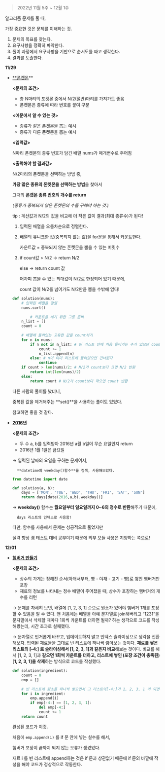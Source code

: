 > 2022년 11월 5주 ~ 12월 1주

알고리즘 문제를 풀 때,

가장 중요한 것은 문제를 이해하는 것.

1. 문제의 목표를 찾는다.
2. 요구사항을 정확히 파악한다.
3. 풀이 과정에서 요구사항을 기반으로 순서도를 짜고 생각한다.
4. 결과를 도출한다.


**11/29**

- [**폰켓몬](https://school.programmers.co.kr/learn/courses/30/lessons/1845)**
    
    
    **<문제의 조건>**
    
    - 총 N마리의 포켓몬 중에서 N/2(절반)마리를 가져가도 좋음
    - 폰켓몬은 종류에 따라 번호를 붙여 구분
    
    **<예문에서 알 수 있는 것>**
    
    - 종류가 같은 폰켓몬을 뽑는 예시
    - 종류가 다른 폰켓몬을 뽑는 예시
    
    **<입력값>**
    
    N마리 폰켓몬의 종류 번호가 담긴 배열 nums가 매개변수로 주어짐
    
    **<출력해야 할 결과값>**
    
    N/2마리의 폰켓몬을 선택하는 방법 중,
    
    **가장 많은 종류의 폰켓몬을 선택하는 방법**을 찾아서
    
    그때의 **폰켓몬 종류 번호의 개수를 return**
    
    *(종류가 중복되지 않은 폰켓몬의 수를 구해야 하는 것.)*
    
    tip : 계산값과 N/2의 값을 비교해 더 작은 값이 결과(최대 종류수)가 된다!
    
    1. 입력된 배열을 오름차순으로 정렬한다.
    2. 배열의 유니크한 값(중복되지 않는 값)을 for문을 통해서 카운트한다.
        
        카운트값 = 중복되지 않는 폰켓몬을 뽑을 수 있는 머릿수
        
    3. if count값 > N/2 → return N/2
        
        else → return count 값
        
        어차피 뽑을 수 있는 최대값이 N/2로 한정되어 있기 때문에,
        
        count 값이 N/2를 넘어가도 N/2만큼 뽑을 수밖에 없다!
        
    
    ```python
    def solution(nums):
        # 입력된 배열을 정렬
        nums.sort()
        
    		# 카운트를 세기 위한 그릇 준비
        n_list = []
        count = 0
        
        # 배열에 들어있는 고유한 값을 count하기
        for n in nums:
            if n not in n_list: # 빈 리스트 안에 처음 들어가는 수가 있으면 count += 1 후 append
                count += 1
                n_list.append(n)
            else: # n이 이미 리스트에 들어있으면 건너뛴다
                continue
        if count > len(nums)/2: # N/2가 count보다 크면 N/2 반환
            return int(len(nums)/2)
        else:
            return count # N/2가 count보다 작으면 count 반환
    ```
    
    다른 사람의 풀이를 봤더니,
    
    중복된 값을 제거해주는 **set()**을 사용하는 풀이도 있었다. 
    
    참고하면 좋을 것 같다.
    

- [**2016년**](https://school.programmers.co.kr/learn/courses/30/lessons/12901)
    
    
    **<문제의 조건>**
    
    - 두 수 a, b를 입력받아 2016년 a월 b일이 무슨 요일인지 return
    - 2016년 1월 1일은 금요일
    
    → 입력된 날짜의 요일을 구하는 문제여서, 
    
        **datetime의 weekday()함수**를 검색, 사용해보았다.
    
    ```python
    from datetime import date
    
    def solution(a, b):
        days = ['MON', 'TUE', 'WED', 'THU', 'FRI', 'SAT', 'SUN']
        return days[date(2016,a,b).weekday()]
    ```
    
    → **weekday()** 함수는 **월요일부터 일요일까지 0~6의 정수로 반환**해주기 때문에,
    
        days 리스트의 인덱스로 사용함!
    
    다만, 함수를 사용해서 문제는 성공적으로 풀었지만
    
    실력 향상 겸 테스트 대비 공부이기 때문에 외부 모듈 사용은 지양하는 쪽으로!
    

**12/01**

- **[햄버거 만들기](https://school.programmers.co.kr/learn/courses/30/lessons/133502)**
    
    
    **<문제의 조건>**
    
    - 상수의 가게는 정해진 순서(아래서부터, 빵 - 야채 - 고기 - 빵)로 쌓인 햄버거만 포장
    - 재료의 정보를 나타내는 정수 배열이 주어졌을 때, 상수가 포장하는 햄버거의 개수를 리턴
    
    → 문제를 자세히 보면, 배열에 [1, 2, 3, 1] 순으로 원소가 있어야 햄버거 1개를 포장할 수 있음을 알 수 있다. 맨 처음에는 배열을 아예 문자열로 join해버리고 “1231”을 문자열에서 삭제할 때마다 1회씩 카운트를 더하면 될까? 하는 생각으로 코드를 작성해봤는데, 시간 초과로 실패했다.
    
    → 문자열로 번거롭게 바꾸고, 업데이트하지 말고 인덱스 슬라이싱으로 생각을 전환해보자. 입력된 재료들을 그대로 빈 리스트에 하나씩 쌓아보는 것이다. **재료를 쌓은 리스트의 [-4:] 로 슬라이싱해서 [1, 2, 3, 1]과 같은지 비교**해보는 것이다. 비교를 해서 [1, 2, 3, 1]과 **같으면 1회씩 카운트를 더하고, 리스트에 쌓인 (포장 조건이 충족된) [1, 2, 3, 1]을 삭제**하는 방식으로 코드를 작성했다. 
    
    ```python
    def solution(ingredient):
        count = 0
        emp = []
        
        # 빈 리스트에 원소를 하나씩 쌓으면서 그 리스트의[-4:]가 1, 2, 3, 1 이 되면 삭제하고 count
        for i in ingredient:
            emp.append(i)
            if emp[-4:] == [1, 2, 3, 1]:
                del emp[-4:]
                count += 1
        return count
    ```
    
    완성된 코드가 이것.
    
    처음에 `emp.append(i)` 를 if 문 안에 넣는 실수를 해서,
    
    햄버거 포장이 끝까지 되지 않는 오류가 생겼었다. 
    
    재료 i 를 빈 리스트에 append하는 것은 if 문과 상관없기 때문에 if 문의 바깥에 작성을 해야 코드가 정상적으로 작동한다.
